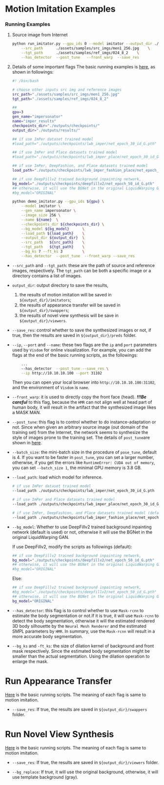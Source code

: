 # Motion Imitation Examples

### Running Examples

1. Source image from Internet
    ```bash
    python run_imitator.py --gpu_ids 0 --model imitator --output_dir ./outputs/results/  \
        --src_path      ./assets/samples/src_imgs/men1_256.jpg    \
        --tgt_path      ./assets/samples/ref_imgs/024_8_2    \
        --has_detector  --post_tune   --front_warp  --save_res
    ```
    
2. Details of some important flags
    The basic running examples is [here](../scripts/motion_imitation/runner.sh), as shown in followings:
    
    ```bash
    #! /bin/bash
    
    # choose other inputs src img and reference images
    src_path="./assets/samples/src_imgs/men1_256.jpg"
    tgt_path="./assets/samples/ref_imgs/024_8_2"
    
    ##
    gpu=3
    gen_name="impersonator"
    name="imper_results"
    checkpoints_dir="./outputs/checkpoints/"
    output_dir="./outputs/results/"
    
    ## if use ImPer dataset trained model
    #load_path="./outputs/checkpoints/lwb_imper/net_epoch_30_id_G.pth"
    
    ## if use ImPer and Place datasets trained model
    #load_path="./outputs/checkpoints/lwb_imper_place/net_epoch_30_id_G.pth"
    
    ## if use ImPer, DeepFashion, and Place datasets trained model
    load_path="./outputs/checkpoints/lwb_imper_fashion_place/net_epoch_30_id_G.pth"
    
    ## if use DeepFillv2 trained background inpainting network,
    bg_model="./outputs/checkpoints/deepfillv2/net_epoch_50_id_G.pth"
    ## otherwise, it will use the BGNet in the original LiquidWarping GAN
    #bg_model="ORIGINAL"
    
    python demo_imitator.py --gpu_ids ${gpu} \
        --model imitator \
        --gen_name impersonator \
        --image_size 256 \
        --name ${name}  \
        --checkpoints_dir ${checkpoints_dir} \
        --bg_model ${bg_model}      \
        --load_path ${load_path}    \
        --output_dir ${output_dir}  \
        --src_path   ${src_path}    \
        --tgt_path   ${tgt_path}    \
        --bg_ks 7 --ft_ks 3         \
        --has_detector  --post_tune  --front_warp --save_res
    ```

* `--src_path` and `--tgt_path`: these are the path of source and reference images, respectively. The `tgt_path`
can be both a specific image or a directory contains a list of images.

* `output_dir`: output directory to save the results,
  
    1. the results of motion imitation will be saved in `${output_dir}/imitators`;
    2. the results of appearance transfer will be saved in `${output_dir}/swappers`;
    3. the results of novel view synthesis will be save in `${output_dir}/viewers`.

* `--save_res`: control whether to save the synthesized images or not, if true, then the results are saved 
in `${output_dir}/preds` folder.

* `--ip`, `--port` and `--name`: these two flags are the `ip` and `port` parameters used by `Visdom`
for online visualization. For example, you can add the flags at the end of the basic running
scripts, as the followings:
    ```bash
        ...
        --has_detector  --post_tune --save_res \
        --ip http://10.10.10.100 --port 31102
    ```
    Then you can open your local browser into `http://10.10.10.100:31102`, and the environment of `Visdom` is `name`.

* `--front_warp`: it is used to directly copy the front face (head). ***!!!Be careful*** to  this flag, 
because the `HMR` can not align well at head part of human body, it will result in the artifact that 
the synthesized image likes a MASK MAN.

* `--post_tune`: this flag is to control whether to do instance-adaptation or not. Since when given an arbitrary source image (out domain of the training set) from the Internet, the network seems to synthesize the style of images prone to the training set. The details of `post_tune`are shown in [here](./postTune.md).

* `--batch_size`: the mini-batch size in the procedure of `pose_tune`, default is 4. 
If you want to be faster in `post_tune`, you can set a larger number,
otherwise, if you get the errors like `RuntimeError: CUDA out of memory`, you can set `--batch_size 1`, the minimal 
GPU memory is 3.8 GB.

* `--load_path`: load which model for inference.
    ```bash
    # if use ImPer dataset trained model
    --load_path ./outputs/checkpoints/lwb_imper/net_epoch_30_id_G.pth
    
    # if use ImPer and Place datasets trained model
    --load_path ./outputs/checkpoints/lwb_imper_place/net_epoch_30_id_G.pth
    
    # if use ImPer, DeepFashion, and Place datasets trained model (default)
    --load_path ./outputs/checkpoints/lwb_imper_fashion_place/net_epoch_30_id_G.pth 
    ```

* `--bg_model`: Whether to use DeepFillv2 trained background inpainting network (default is used) or not, otherwise it will use the BGNet in the original LiquidWarping GAN.

    If use DeepFillv2, modify the scripts as followings (default):
    ```bash
    ## if use DeepFillv2 trained background inpainting network,
    bg_model="./outputs/checkpoints/deepfillv2/net_epoch_50_id_G.pth"
    ## otherwise, it will use the BGNet in the original LiquidWarping GAN
    #bg_model="ORIGINAL"
    ```
    Else:
    ```bash
    ## if use DeepFillv2 trained background inpainting network,
    #bg_model="./outputs/checkpoints/deepfillv2/net_epoch_50_id_G.pth"
    ## otherwise, it will use the BGNet in the original LiquidWarping GAN
    bg_model="ORIGINAL"
    ```
  
* `--has_detector`: this flag is to control whether to use `Mask-rcnn` to estimate the body segmentation or not.If it is true, it will use `Mask-rcnn` to detect the body segmentation, otherwise it will the estimated rendered 3D body silhouette by the `Neural Mesh Renderer` and the estimated SMPL parameters by `HMR`. In summary, use the `Mask-rcnn` will result in a more accurate body segmentation.

* `--bg_ks` and `-ft_ks`: the size of dilation kernel of background and front mask respectively. Since the estimated body segmentation might be smaller than the actual segmentation. Using the dilation operation to enlarge the mask.

# Run Appearance Transfer

[Here](../scripts/appearance_transfer/runner.sh) is the basic running scripts. 
The meaning of each flag is same to motion imitation.

* `--save_res`: If true, the results are saved in `${output_dir}/swappers` folder.

# Run Novel View Synthesis

[Here](../scripts/novel_view_synthesis/runner.sh) is the basic running scripts. 
The meaning of each flag is same to motion imitation.

* `--save_res`: If true, the results are saved in `${output_dir}/viewers` folder.

* `--bg_replace`: If true, it will use the original background, otherwise, it will use template background (gray).



